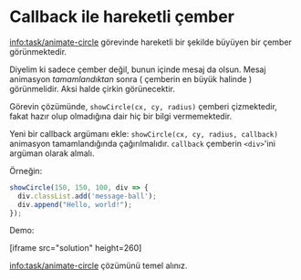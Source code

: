 
# Callback ile hareketli çember


<info:task/animate-circle> görevinde hareketli bir şekilde büyüyen bir çember görünmektedir.

Diyelim ki sadece çember değil, bunun içinde mesaj da olsun. Mesaj animasyon *tamamlandıktan* sonra ( çemberin en büyük halinde ) görünmelidir. Aksi halde çirkin görünecektir.


Görevin çözümünde, `showCircle(cx, cy, radius)` çemberi çizmektedir, fakat hazır olup olmadığına dair hiç bir bilgi vermemektedir.

Yeni bir callback argümanı ekle: `showCircle(cx, cy, radius, callback)` animasyon tamamlandığında çağırılmalıdır. `callback` çemberin `<div>`'ini argüman olarak almalı.

Örneğin:

```js
showCircle(150, 150, 100, div => {
  div.classList.add('message-ball');
  div.append("Hello, world!");
});
```

Demo:

[iframe src="solution" height=260]

<info:task/animate-circle> çözümünü temel alınız.